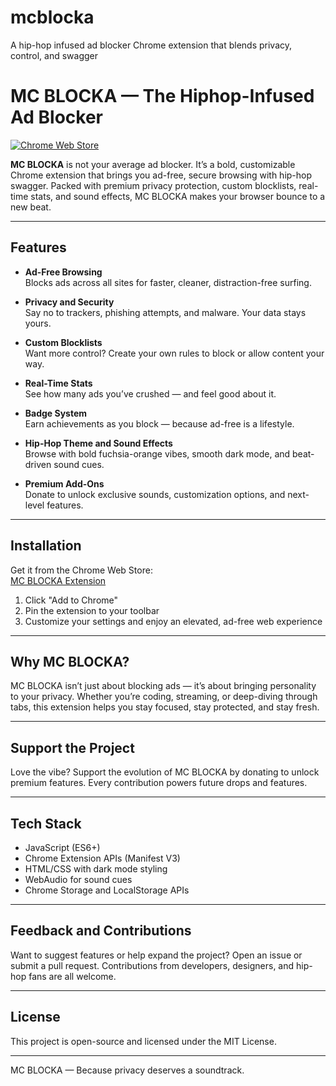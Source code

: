 # mcblocka
A hip-hop infused ad blocker Chrome extension that blends privacy, control, and swagger


# MC BLOCKA — The Hiphop-Infused Ad Blocker

[![Chrome Web Store](https://img.shields.io/chrome-web-store/v/pojegfbfmnppjbmcpadhkagfdclbbipm?label=Chrome%20Web%20Store)](https://chromewebstore.google.com/detail/mc-blocka/pojegfbfmnppjbmcpadhkagfdclbbipm)

**MC BLOCKA** is not your average ad blocker. It’s a bold, customizable Chrome extension that brings you ad-free, secure browsing with hip-hop swagger. Packed with premium privacy protection, custom blocklists, real-time stats, and sound effects, MC BLOCKA makes your browser bounce to a new beat.

---

## Features

- **Ad-Free Browsing**  
  Blocks ads across all sites for faster, cleaner, distraction-free surfing.

- **Privacy and Security**  
  Say no to trackers, phishing attempts, and malware. Your data stays yours.

- **Custom Blocklists**  
  Want more control? Create your own rules to block or allow content your way.

- **Real-Time Stats**  
  See how many ads you’ve crushed — and feel good about it.

- **Badge System**  
  Earn achievements as you block — because ad-free is a lifestyle.

- **Hip-Hop Theme and Sound Effects**  
  Browse with bold fuchsia-orange vibes, smooth dark mode, and beat-driven sound cues.

- **Premium Add-Ons**  
  Donate to unlock exclusive sounds, customization options, and next-level features.

---

## Installation

Get it from the Chrome Web Store:  
[MC BLOCKA Extension](https://chromewebstore.google.com/detail/mc-blocka/pojegfbfmnppjbmcpadhkagfdclbbipm?hl=en)

1. Click "Add to Chrome"  
2. Pin the extension to your toolbar  
3. Customize your settings and enjoy an elevated, ad-free web experience

---


## Why MC BLOCKA?

MC BLOCKA isn’t just about blocking ads — it’s about bringing personality to your privacy. Whether you’re coding, streaming, or deep-diving through tabs, this extension helps you stay focused, stay protected, and stay fresh.

---

## Support the Project

Love the vibe? Support the evolution of MC BLOCKA by donating to unlock premium features. Every contribution powers future drops and features.

---

## Tech Stack

- JavaScript (ES6+)
- Chrome Extension APIs (Manifest V3)
- HTML/CSS with dark mode styling
- WebAudio for sound cues
- Chrome Storage and LocalStorage APIs

---

## Feedback and Contributions

Want to suggest features or help expand the project? Open an issue or submit a pull request. Contributions from developers, designers, and hip-hop fans are all welcome.

---

## License

This project is open-source and licensed under the MIT License.

---

MC BLOCKA — Because privacy deserves a soundtrack.
